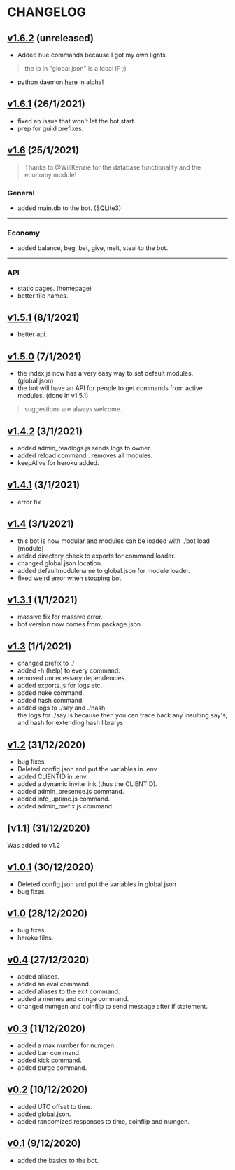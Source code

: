 # CHANGELOG

## [v1.6.2](https://github.com/codeducks/xbot/releases/tag/v1.6.2) (unreleased)

* Added hue commands because I got my own lights.  
> the ip in "global.json" is a local IP ;)
* python daemon [here](https://github.com/codeducks/xbot_daemon) in alpha!

## [v1.6.1](https://github.com/codeducks/xbot/releases/tag/v1.6.1) (26/1/2021)

* fixed an issue that won't let the bot start.
* prep for guild prefixes.

## [v1.6](https://github.com/codeducks/xbot/releases/tag/v1.6) (25/1/2021)

> Thanks to @WillKenzie for the database functionality and the economy module!

### General

+ added main.db to the bot. (SQLite3)

---

### Economy
  
+ added balance, beg, bet, give, melt, steal to the bot.

---

### API  
  
+ static pages. (homepage)
+ better file names.

## [v1.5.1](https://github.com/codeducks/xbot/releases/tag/v1.5.1) (8/1/2021)

+ better api.

## [v1.5.0](https://github.com/codeducks/xbot/releases/tag/v1.5) (7/1/2021)

+ the index.js now has a very easy way to set default modules. (global.json)
+ the bot will have an API for people to get commands from active modules. (done in v1.5.1)

> suggestions are always welcome.

## [v1.4.2](https://github.com/codeducks/xBOT/releases/tag/v1.4) (3/1/2021)

+ added admin_readlogs.js sends logs to owner.
+ added reload command.. removes all modules.
+ keepAlive for heroku added.

## [v1.4.1](https://github.com/codeducks/xBOT/releases/tag/v1.4.1) (3/1/2021)

+ error fix

## [v1.4](https://github.com/codeducks/xBOT/releases/tag/v1.4) (3/1/2021)

+ this bot is now modular and modules can be loaded with ./bot load [module]
+ added directory check to exports for command loader.
+ changed global.json location.
+ added defaultmodulename to global.json for module loader.
+ fixed weird error when stopping bot.

## [v1.3.1](https://github.com/codeducks/xBOT/releases/tag/v1.3.1) (1/1/2021)

+ massive fix for massive error.
+ bot version now comes from package.json

## [v1.3](https://github.com/codeducks/xBOT/releases/tag/v1.3) (1/1/2021)

+ changed prefix to ./
+ added -h (help) to every command.
+ removed unnecessary dependencies.
+ added exports.js for logs etc.
+ added nuke command.
+ added hash command.
+ added logs to ./say and ./hash  
the logs for ./say is because then you can trace back any insulting say's, and hash for extending hash librarys.  

## [v1.2](https://github.com/codeducks/xBOT/releases/tag/v1.2) (31/12/2020)    
  
+ bug fixes.  
+ Deleted config.json and put the variables in .env
+ added CLIENTID in .env
+ added a dynamic invite link (thus the CLIENTID).
+ added admin_presence.js command.
+ added info_uptime.js command.
+ added admin_prefix.js command.

## [v1.1] (31/12/2020)

Was added to v1.2

## [v1.0.1](https://github.com/codeducks/xBOT/releases/tag/v1.0.1) (30/12/2020)    

+ Deleted config.json and put the variables in global.json
+ bug fixes.

## [v1.0](https://github.com/codeducks/xBOT/releases/tag/v1.0) (28/12/2020)
+ bug fixes.
+ heroku files.

## [v0.4](https://github.com/codeducks/xBOT/releases/tag/v0.4) (27/12/2020)
+ added aliases.
+ added an eval command.
+ added aliases to the exit command.
+ added a memes and cringe command.
+ changed numgen and coinflip to send message after if statement.

## [v0.3](https://github.com/codeducks/xBOT/releases/tag/v0.3) (11/12/2020)

+ added a max number for numgen.
+ added ban command.
+ added kick command.
+ added purge command.

## [v0.2](https://github.com/codeducks/xBOT/releases/tag/v0.2) (10/12/2020)

+ added UTC offset to time.
+ added global.json.
+ added randomized responses to time, coinflip and numgen.

## [v0.1](https://github.com/codeducks/xBOT/releases/tag/v0.1) (9/12/2020)

+ added the basics to the bot.
